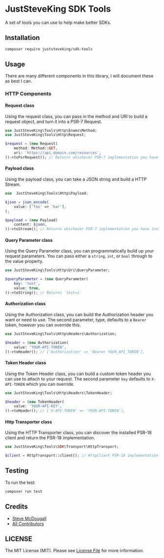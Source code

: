 # JustSteveKing SDK Tools

A set of tools you can use to help make better SDKs.

## Installation

```bash
composer require juststeveking/sdk-tools
```

## Usage

There are many different components in this library, I will document these as best I can.

### HTTP Components

#### Request class

Using the request class, you can pass in the method and URI to build a request object, and turn it into a PSR-7 Request.

```php
use JustSteveKing\Tools\Http\Enums\Method;
use JustSteveKing\Tools\Http\Request;

$request = (new Request(
    method: Method::GET,
    uri: 'https://api.domain.com/resources',
))->toPsrRequest(); // Returns whichever PSR-7 implementation you have installed.
```

#### Payload class

Using the payload class, you can take a JSON string and build a HTTP Stream.

```php
use  JustSteveKing\Tools\Http\Payload;

$json = json_encode(
    value: ['foo' => 'bar'],
);

$payload = (new Payload(
    content: $json,
))->toStream(); // Returns whichever PSR-7 implementation you have installed.
```

#### Query Parameter class

Using the Query Parameter class, you can programmatically build up your request parameters.
You can pass either a `string`, `int`, or `bool` through to the value property.

```php
use JustSteveKing\Tools\Http\Uri\QueryParameter;

$queryParameter = (new QueryParameter(
    key: 'test',
    value: true,
))->toString(); // Returns `test=1`
```

#### Authorization class

Using the Authorization class, you can build the Authorization header you want or need to use.
The second parameter, type, defaults to a `Bearer` token, however you can override this.

```php
use JustSteveKing\Tools\Http\Headers\Authorization;

$header = (new Authorization(
    value: 'YOUR-API-TOKEN',
))->toHeader(); // ['Authorization' => 'Bearer YOUR_API_TOKEN'],
```

#### Token Header class

Using the Token Header class, you can build a custom token header you can use to attach to your request.
The second parameter `key` defaults to `X-API-TOKEN` which you can override.

```php
use JustSteveKing\Tools\Http\Headers\TokenHeader;

$header = (new TokenHeader(
    value: 'YOUR-API-KEY',
))->toHeader(); // ['X-API-TOKEN' => 'YOUR-API-TOKEN'],
```

#### Http Transporter class

Using the HTTP Transporter class, you can discover the installed PSR-18 client and return the PSR-18 implementation.

```php
use JustSteveKing\Tools\SDK\Transport\HttpTransport;

$client = HttpTransport::client(); // HttpClient PSR-18 implementation.
```

## Testing

To run the test:

```bash
composer run test
```

## Credits

- [Steve McDougall](https://github.com/JustSteveKing)
- [All Contributors](../../contributors)

## LICENSE

The MIT License (MIT). Please see [License File](./LICENSE) for more information.

